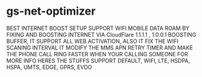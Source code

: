 # gs-net-optimizer

BEST INTERNET BOOST SETUP
SUPPORT WIFI
MOBILE DATA
ROAM
BY FIXING AND BOOSTING INTERNET VIA 
CloudFlare 1.1.1.1 , 1.0.0.1
BOOSTING BUFFER,
IT SUPPORT ALL WEB ACTIVATION, 
ALSO IT FIX THE WIFI SCANING INTERVAL
IT MODIFY THE MMS APN 
RETRY TIMER AND MAKE THE PHONE CALL RING FASTER WHEN YOUR CALLING SOMEONE 
FOR MORE INFO HERES THE STUFFS SUPPORT
 DEFAULT,
WIFI,
LTE,
HSDPA,
HSPA,
UMTS,
EDGE,
GPRS,
EVDO

